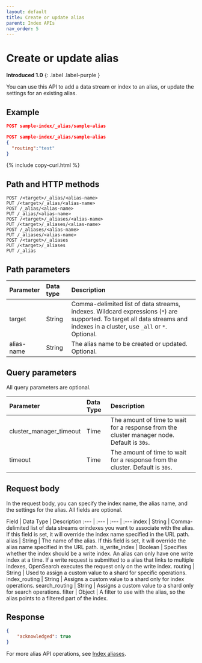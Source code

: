 ```yaml
---
layout: default
title: Create or update alias
parent: Index APIs
nav_order: 5
---
```


# Create or update alias
**Introduced 1.0**
{: .label .label-purple }

You can use this API to add a data stream or index to an alias, or update the settings for an existing alias.


## Example

```json
POST sample-index/_alias/sample-alias
```

```json
POST sample-index/_alias/sample-alias
{
  "routing":"test"
}
```
{% include copy-curl.html %}

## Path and HTTP methods

```
POST /<target>/_alias/<alias-name>
PUT /<target>/_alias/<alias-name>
POST /_alias/<alias-name>
PUT /_alias/<alias-name>
POST /<target>/_aliases/<alias-name>
PUT /<target>/_aliases/<alias-name>
POST /_aliases/<alias-name>
PUT /_aliases/<alias-name>
POST /<target>/_aliases
PUT /<target>/_aliases
PUT /_alias
```

## Path parameters

| Parameter | Data type | Description |
:--- | :--- | :---
| target | String | Comma-delimited list of data streams, indexes. Wildcard expressions (`*`) are supported. To target all data streams and indexes in a cluster, use `_all` or `*`. Optional. |
| alias-name | String | The alias name to be created or updated. Optional. |

## Query parameters

All query parameters are optional.

Parameter | Data Type | Description
:--- | :--- | :---
cluster_manager_timeout | Time | The amount of time to wait for a response from the cluster manager node. Default is `30s`.
timeout | Time | The amount of time to wait for a response from the cluster. Default is `30s`.

## Request body

In the request body, you can specify the index name, the alias name, and the settings for the alias. All fields are optional.

Field | Data Type | Description
:--- | :--- | :--- | :---
index | String | Comma-delimited list of data streams orindexes you want to associate with the alias. If this field is set, it will override the index name specified in the URL path.
alias | String | The name of the alias. If this field is set, it will override the alias name specified in the URL path.
is_write_index | Boolean | Specifies whether the index should be a write index. An alias can only have one write index at a time. If a write request is submitted to a alias that links to multiple indexes, OpenSearch executes the request only on the write index.
routing | String | Used to assign a custom value to a shard for specific operations. 
index_routing | String | Assigns a custom value to a shard only for index operations. 
search_routing | String | Assigns a custom value to a shard only for search operations. 
filter | Object | A filter to use with the alias, so the alias points to a filtered part of the index.

## Response

```json
{
    "acknowledged": true
}
```

For more alias API operations, see [Index aliases]({{site.url}}{{site.baseurl}}/opensearch/index-alias/).
